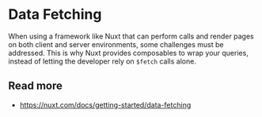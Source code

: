 # Data Fetching

When using a framework like Nuxt that can perform calls and render pages on both client and server environments, some challenges must be addressed. This is why Nuxt provides composables to wrap your queries, instead of letting the developer rely on `$fetch` calls alone.

## Read more

- https://nuxt.com/docs/getting-started/data-fetching
